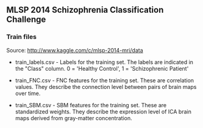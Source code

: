 ## MLSP 2014 Schizophrenia Classification Challenge

### Train files

Source: http://www.kaggle.com/c/mlsp-2014-mri/data

* train_labels.csv - Labels for the training set. The labels are indicated in the "Class" column. 0 = 'Healthy Control', 1 = 'Schizophrenic Patient'

* train_FNC.csv - FNC features for the training set. These are correlation values. They describe the connection level between pairs of brain maps over time.

* train_SBM.csv - SBM features for the training set. These are standardized weights. They describe the expression level of ICA brain maps derived from gray-matter concentration.